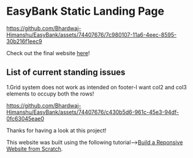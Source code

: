 # EasyBank Static Landing Page

https://github.com/Bhardwaj-Himanshu/EasyBank/assets/74407676/7c980107-11a6-4eec-8595-30b216f1eec9

Check out the final website [here](https://bhardwaj-himanshu.github.io/EasyBank/)!

## List of current standing issues
1.Grid system does not work as intended on footer-I want col2 and col3 elements to occupy both the rows!

https://github.com/Bhardwaj-Himanshu/EasyBank/assets/74407676/c430b5d6-961c-45e3-94df-0fc63045eae0

Thanks for having a look at this project!

This website was built using the following tutorial-->[Build a Reponsive Website from Scratch](https://www.youtube.com/playlist?list=PLUWqFDiirlsuYscECzks6zIZWr_Cfcx9k).
